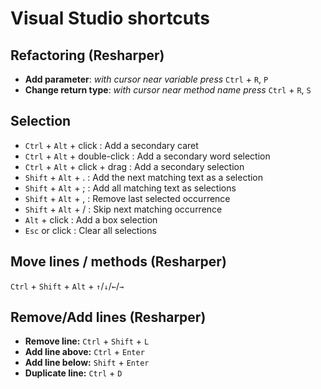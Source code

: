 # Visual Studio shortcuts

## Refactoring (Resharper)
- **Add parameter**: _with cursor near variable press_ `Ctrl` + `R`, `P`
- **Change return type**: _with cursor near method name press_ `Ctrl` + `R`, `S`


## Selection

- `Ctrl` + `Alt` + click : Add a secondary caret
- `Ctrl` + `Alt` + double-click : Add a secondary word selection
- `Ctrl` + `Alt` + click + drag : Add a secondary selection
- `Shift` + `Alt` + . : Add the next matching text as a selection
- `Shift` + `Alt` + ; : Add all matching text as selections
- `Shift` + `Alt` + , : Remove last selected occurrence
- `Shift` + `Alt` + / : Skip next matching occurrence
- `Alt` + click : Add a box selection
- `Esc` or click : Clear all selections

## Move lines / methods (Resharper)
`Ctrl` + `Shift` + `Alt` + `↑`/`↓`/`←`/`→`

## Remove/Add lines (Resharper)
- **Remove line:** `Ctrl` + `Shift` + `L`
- **Add line above:** `Ctrl` + `Enter`
- **Add line below:** `Shift` + `Enter`
- **Duplicate line:** `Ctrl` + `D`
